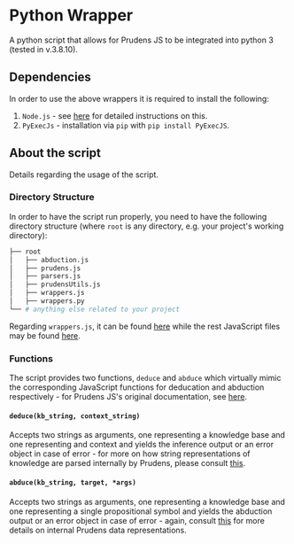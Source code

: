 # Python Wrapper
A python script that allows for Prudens JS to be integrated into python 3 (tested in v.3.8.10).

## Dependencies
In order to use the above wrappers it is required to install the following:
1. `Node.js` - see [here](https://nodejs.org/en/download/package-manager/) for detailed instructions on this.
2. `PyExecJs` - installation via `pip` with `pip install PyExecJS`.

## About the script
Details regarding the usage of the script.
### Directory Structure
In order to have the script run properly, you need to have the following directory structure (where `root` is any directory, e.g. your project's working directory):
```bash
├── root
│   ├── abduction.js
│   ├── prudens.js
│   ├── parsers.js
│   ├── prudensUtils.js
│   ├── wrappers.js
│   ├── wrappers.py
└── # anything else related to your project
```
Regarding `wrappers.js`, it can be found [here](https://github.com/VMarkos/prudens-js) while the rest JavaScript files may be found [here](https://github.com/VMarkos/prudens-js/tree/main/wrappers/python).

### Functions
The script provides two functions, `deduce` and `abduce` which virtually mimic the corresponding JavaScript functions for deducation and abduction respectively - for Prudens JS's original documentation, see [here](https://github.com/VMarkos/prudens-js#readme).

#### `deduce(kb_string, context_string)`
Accepts two strings as arguments, one representing a knowledge base and one representing and context and yields the inference output or an error object in case of error - for more on how string representations of knowledge are parsed internally by Prudens, please consult [this](https://github.com/VMarkos/prudens-js#parsing).

#### `abduce(kb_string, target, *args)`
Accepts two strings as arguments, one representing a knowledge base and one representing a single propositional symbol and yields the abduction output or an error object in case of error - again, consult [this](https://github.com/VMarkos/prudens-js#parsing) for more details on internal Prudens data representations.
